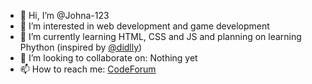 - 👋 Hi, I’m @Johna-123
- 👀 I’m interested in web development and game development
- 🌱 I’m currently learning HTML, CSS and JS and planning on learning Phython (inspired by <a href='https://github.com/didlly'>@didlly</a>)
- 💞️ I’m looking to collaborate on: Nothing yet
- 📫 How to reach me: <a href="https://codeforum.org/index.php?conversations/add&to=Johna">CodeForum</a>
